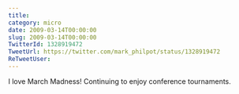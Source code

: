 ```yaml
---
title: 
category: micro
date: 2009-03-14T00:00:00
slug: 2009-03-14T00:00:00
TwitterId: 1328919472
TweetUrl: https://twitter.com/mark_philpot/status/1328919472
ReTweetUser: 
---
```


I love March Madness!  Continuing to enjoy conference tournaments.